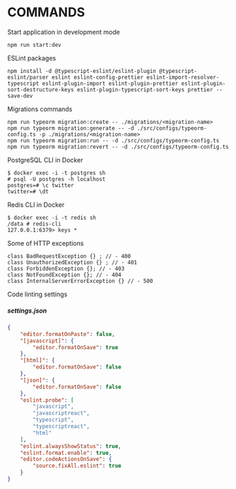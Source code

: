 # COMMANDS

Start application in development mode

```SH
npm run start:dev
```

ESLint packages

```SH
npm install -d @typescript-eslint/eslint-plugin @typescript-eslint/parser eslint eslint-config-prettier eslint-import-resolver-typescript eslint-plugin-import eslint-plugin-prettier eslint-plugin-sort-destructure-keys eslint-plugin-typescript-sort-keys prettier --save-dev
```

Migrations commands

```SH
npm run typeorm migration:create -- ./migrations/<migration-name>
npm run typeorm migration:generate -- -d ./src/configs/typeorm-config.ts -p ./migrations/<migration-name>
npm run typeorm migration:run -- -d ./src/configs/typeorm-config.ts
npm run typeorm migration:revert -- -d ./src/configs/typeorm-config.ts
```

PostgreSQL CLI in Docker

```TEXT
$ docker exec -i -t postgres sh
# psql -U postgres -h localhost
postgres=# \c twitter
twitter=# \dt
```

Redis CLI in Docker

```TEXT
$ docker exec -i -t redis sh
/data # redis-cli
127.0.0.1:6379> keys *
```

Some of HTTP exceptions

```TS
class BadRequestException {} ; // - 400
class UnauthorizedException {} ; // - 401
class ForbiddenException {}; // - 403
class NotFoundException {}; // - 404
class InternalServerErrorException {} // - 500
```

Code linting settings

##### settings.json

```JSON
{
    "editor.formatOnPaste": false,
    "[javascript]": {
        "editor.formatOnSave": true
    },
    "[html]": {
        "editor.formatOnSave": false
    },
    "[json]": {
        "editor.formatOnSave": false
    },
    "eslint.probe": [
        "javascript",
        "javascriptreact",
        "typescript",
        "typescriptreact",
        "html"
    ],
    "eslint.alwaysShowStatus": true,
    "eslint.format.enable": true,
    "editor.codeActionsOnSave": {
        "source.fixAll.eslint": true
    }
}
```
